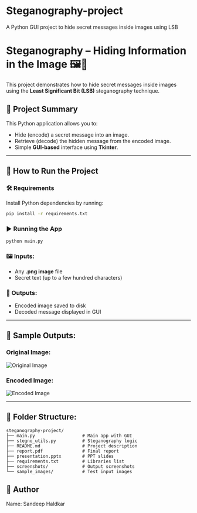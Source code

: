 # Steganography-project
A Python GUI project to hide secret messages inside images using LSB

# Steganography – Hiding Information in the Image 🖼️🔐

This project demonstrates how to hide secret messages inside images using the **Least Significant Bit (LSB)** steganography technique.

## 🧠 Project Summary
This Python application allows you to:
- Hide (encode) a secret message into an image.
- Retrieve (decode) the hidden message from the encoded image.
- Simple **GUI-based** interface using **Tkinter**.

---

## 🚀 How to Run the Project

### 🛠️ Requirements
Install Python dependencies by running:

```bash
pip install -r requirements.txt
```

### ▶️ Running the App

```bash
python main.py
```

### 🖼️ Inputs:
- Any **.png image** file
- Secret text (up to a few hundred characters)

### 🧾 Outputs:
- Encoded image saved to disk
- Decoded message displayed in GUI

---

## 📸 Sample Outputs:

### Original Image:
![Original Image](screenshots/original_image.png)

### Encoded Image:
![Encoded Image](screenshots/encoded_image.png)

---

## 📂 Folder Structure:
```
steganography-project/
├── main.py                  # Main app with GUI
├── stegno_utils.py          # Steganography logic
├── README.md                # Project description
├── report.pdf               # Final report
├── presentation.pptx        # PPT slides
├── requirements.txt         # Libraries list
├── screenshots/             # Output screenshots
└── sample_images/           # Test input images
```

## 👤 Author
Name: Sandeep Haldkar
